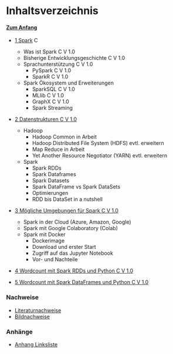 # Inhaltsverzeichnis 

#### [Zum Anfang](README.md "Hier gelangen Sie zur Startseite")

* [1 Spark](01_Spark.md "Einführung in Spark und seinem Ökosystem") C
    * Was ist Spark C V 1.0
    * Bisherige Entwicklungsgeschichte C V 1.0
    * Sprachunterstützung C V 1.0
      * PySpark C V 1.0
      * SparkR C V 1.0
    * Spark Ökosystem und Erweiterungen
      * SparkSQL C V 1.0
      * MLlib C V 1.0
      * GraphX  C V 1.0
      * Spark Streaming 

* [2 Datenstrukturen C V 1.0](02_Datenstrukturen.md "Überblick über grundlegende Datenstrukturen in Spark")
    * Hadoop
      * Hadoop Common in Arbeit
      * Hadoop Distributed File System (HDFS) evtl. erweitern
      * Map Reduce in Arbeit
      * Yet Another Resource Negotiator (YARN) evtl. erweitern
    * Spark
      * Spark RDDs
      * Spark Dataframes 
      * Spark Datasets
      * Spark DataFrame vs Spark DataSets
      * Optimierungen
      * RDD bis DataSet in a nutshell

* [3 Mögliche Umgebungen für Spark C V 1.0](03_Mögliche_Umgebungen_für_Spark.md "Überblick über mögliche Umgebungen für 
  Spark")
    * Spark in der Cloud (Azure, Amazon, Google)
    * Spark mit Google Colaboratory (Colab)
    * Spark mit Docker
        * Dockerimage
        * Download und erster Start
        * Zugriff auf das Jupyter Notebook
        * Vor- und Nachteile
  
* [4 Wordcount mit Spark RDDs und Python C V 1.0](04_Wordcount_mit_Spark_RDDs_und_Python.md "Beispiel einer realen 
  Anwendung mit Spark RDDS und Python")

* [5 Wordcount mit Spark DataFrames und Python C V 1.0](05_Wordcount_mit_Spark_DataFrames_und_Python.md "Beispiel einer 
  realen Anwendung mit Spark DataFrames und Python")

### Nachweise

* [Literaturnachweise](90_Literaturnachweise.md "Nachweis der verwendeten Literatur")
* [Bildnachweise](91_Bildnachweise.md "Nachweis der verwendeten Bilder")

### Anhänge

* [Anhang Linksliste](https://github.com/ChristianKitte/SparkProjekt/blob/main/Anhang_Linkliste.md
  "Hier befindet sich eine Liste mit weiteren Webressourcen zum Thema")
